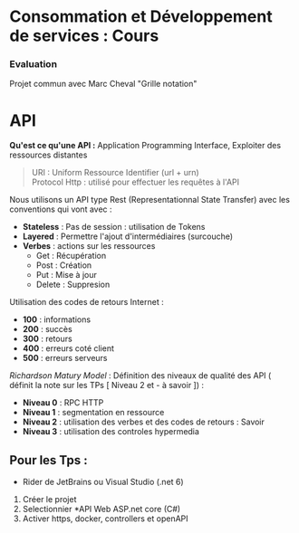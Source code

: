 # Consommation et Développement de services : Cours 

### Evaluation

Projet commun avec Marc Cheval
"Grille notation"

# API
**Qu'est ce qu'une API :** Application Programming Interface, Exploiter des ressources distantes 
> URI : Uniform Ressource Identifier (url + urn)  
> Protocol Http : utilisé pour effectuer les requêtes à l'API

Nous utilisons un API type Rest (Representationnal State Transfer) avec les conventions qui vont avec : 
- **Stateless** : Pas de session : utilisation de Tokens
- **Layered** : Permettre l'ajout d'intermédiaires (surcouche)
- **Verbes** : actions sur les ressources 
    - Get : Récupération
    - Post : Création 
    - Put : Mise à jour
    - Delete : Suppresion

Utilisation des codes de retours Internet : 
- **100** : informations
- **200** : succès
- **300** : retours
- **400** : erreurs coté client
- **500** : erreurs serveurs 

*Richardson Matury Model* :  Définition des niveaux de qualité des API ( définit la note sur les TPs [ Niveau 2 et - à savoir ]) :
- **Niveau 0** : RPC HTTP
- **Niveau 1** : segmentation en ressource
- **Niveau 2** : utilisation des verbes et des codes de retours : Savoir
- **Niveau 3** : utilisation des controles hypermedia 

## Pour les Tps : 
- Rider de JetBrains ou Visual Studio (.net 6)

1. Créer le projet
2. Selectionnier *API Web ASP.net core (C#)
3. Activer https, docker, controllers et openAPI
